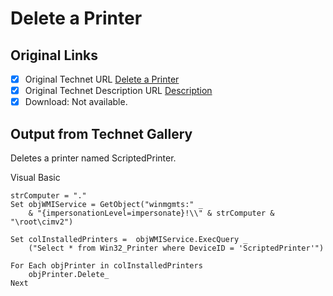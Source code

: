 # Delete a Printer

## Original Links

- [x] Original Technet URL [Delete a Printer](https://gallery.technet.microsoft.com/509a4bc3-dbfb-41b3-8ea8-5231eb2ae26c)
- [x] Original Technet Description URL [Description](https://gallery.technet.microsoft.com/509a4bc3-dbfb-41b3-8ea8-5231eb2ae26c/description)
- [x] Download: Not available.

## Output from Technet Gallery

Deletes a printer named ScriptedPrinter.

Visual Basic

```
strComputer = "."
Set objWMIService = GetObject("winmgmts:" _
    & "{impersonationLevel=impersonate}!\\" & strComputer & "\root\cimv2")

Set colInstalledPrinters =  objWMIService.ExecQuery _
    ("Select * from Win32_Printer where DeviceID = 'ScriptedPrinter'")

For Each objPrinter in colInstalledPrinters
    objPrinter.Delete_
Next
```

